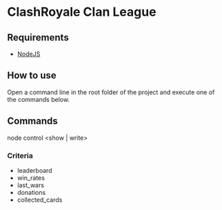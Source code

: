 # ClashRoyale Clan League

## Requirements
- [NodeJS](https://nodejs.org/)

## How to use
Open a command line in the root folder of the project and execute one of the commands below.

## Commands
node control <criteria> <show | write>
  
### Criteria
- leaderboard
- win_rates
- last_wars
- donations 
- collected_cards
